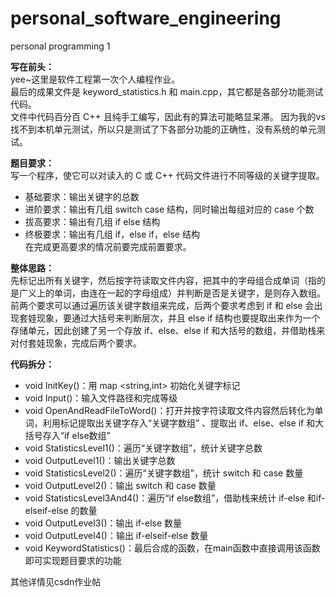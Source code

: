 # personal_software_engineering
personal programming 1  

**写在前头：**  
yee~这里是软件工程第一次个人编程作业。  
最后的成果文件是 keyword_statistics.h 和 main.cpp，其它都是各部分功能测试代码。  
文件中代码百分百 C++ 且纯手工编写，因此有的算法可能略显呆滞。
因为我的vs找不到本机单元测试，所以只是测试了下各部分功能的正确性，没有系统的单元测试。

**题目要求：**  
    写一个程序，使它可以对读入的 C 或 C++ 代码文件进行不同等级的关键字提取。  
   * 基础要求：输出关键字的总数  
   * 进阶要求：输出有几组 switch case 结构，同时输出每组对应的 case 个数  
   * 拔高要求：输出有几组 if else 结构  
   * 终极要求：输出有几组 if，else if，else 结构  
   在完成更高要求的情况前要完成前置要求。  
    
**整体思路：**  
       先标记出所有关键字，然后按字符读取文件内容，把其中的字母组合成单词（指的是广义上的单词，由连在一起的字母组成）并判断是否是关键字，是则存入数组。前两个要求可以通过遍历该关键字数组来完成，后两个要求考虑到 if 和 else 会出现套娃现象，要通过大括号来判断层次，并且 else if 结构也要提取出来作为一个存储单元，因此创建了另一个存放 if、else、else if 和大括号的数组，并借助栈来对付套娃现象，完成后两个要求。
    
**代码拆分：**  
   * void InitKey()：用 map <string,int> 初始化关键字标记  
   * void Input()：输入文件路径和完成等级  
   * void OpenAndReadFileToWord()：打开并按字符读取文件内容然后转化为单词，利用标记提取出关键字存入“关键字数组” 、提取出 if、else、else if 和大括号存入“if else数组”  
   * void StatisticsLevel1()：遍历“关键字数组”，统计关键字总数  
   * void OutputLevel1()：输出关键字总数  
   * void StatisticsLevel2()：遍历“关键字数组”，统计 switch 和 case 数量  
   * void OutputLevel2()：输出 switch 和 case 数量  
   * void StatisticsLevel3And4()：遍历“if else数组”，借助栈来统计 if-else 和if-elseif-else 的数量  
   * void OutputLevel3()：输出 if-else 数量  
   * void OutputLevel4()：输出 if-elseif-else 数量  
   * void KeywordStatistics()：最后合成的函数，在main函数中直接调用该函数即可实现题目要求的功能  

其他详情见csdn作业帖
